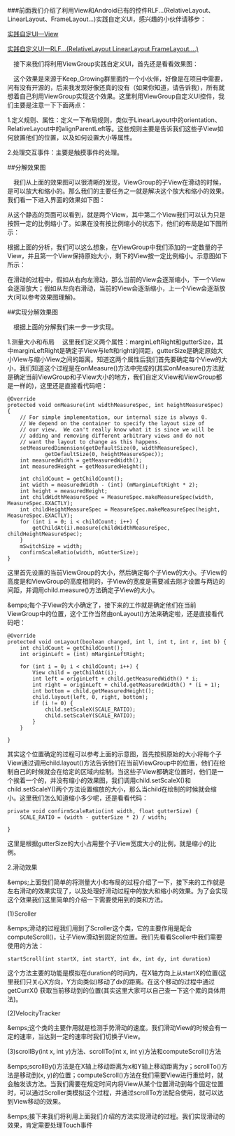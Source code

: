###前面我们介绍了利用View和Android已有的控件RLF...(RelativeLayout、LinearLayout、FrameLayout...)实践自定义UI，感兴趣的小伙伴请移步：

[实践自定UI—View](http://www.jianshu.com/p/11210b14f743)

[实践自定义UI—RLF...(RelativeLayout LinearLayout FrameLayout....)](http://www.jianshu.com/p/ff8dcefce371)

&emsp;接下来我们将利用ViewGroup实践自定义UI，首先还是看看效果图：



&emsp;这个效果是来源于Keep_Growing群里面的一个小伙伴，好像是在项目中需要，问有没有开源的，后来我发现好像还真的没有（如果你知道，请告诉我），所有就想着自己利用ViewGroup实现这个效果。这里利用ViewGroup自定义UI控件，我们主要是注意一下下面两点：

1.定义规则、属性：定义一下布局规则，类似于LinearLayout中的orientation、RelativeLayout中的alignParentLeft等。这些规则主要是告诉我们这些子View如何放置他们的位置，以及如何设置大小等属性。

2.处理交互事件：主要是触摸事件的处理。

##分解效果图

&emsp;我们从上面的效果图可以很清晰的发现，ViewGroup的子View在滑动的时候，是可以放大和缩小的。那么我们的主要任务之一就是解决这个放大和缩小的效果。我们看一下进入界面的效果如下图：


从这个静态的页面可以看到，就是两个View，其中第二个View我们可以认为只是按照一定的比例缩小了。如果在没有按比例缩小的状态下，他们的布局是如下图所示：


根据上面的分析，我们可以这么想象，在ViewGroup中我们添加的一定数量的子View，并且第一个View保持原始大小，剩下的View按一定比例缩小。示意图如下所示：


在滑动的过程中，假如从右向左滑动，那么当前的View会逐渐缩小，下一个View会逐渐放大；假如从左向右滑动，当前的View会逐渐缩小，上一个View会逐渐放大(可以参考效果图理解)。

##实现分解效果图

&emsp;根据上面的分解我们来一步一步实现。

1.测量大小和布局
&emsp;这里我们定义两个属性：marginLeftRight和gutterSize，其中marginLeftRight是确定子View与left和right的间距，gutterSize是确定原始大小View与缩小View之间的距离。知道这两个属性后我们首先要确定每个View的大小，我们知道这个过程是在onMeasure()方法中完成的(其实onMeasure()方法就是确定当前ViewGroup和子View大小的地方，我们自定义View和ViewGroup都是一样的)，这里还是直接看代码吧：

	@Override
    protected void onMeasure(int widthMeasureSpec, int heightMeasureSpec) {
        // For simple implementation, our internal size is always 0.
        // We depend on the container to specify the layout size of
        // our view.  We can't really know what it is since we will be
        // adding and removing different arbitrary views and do not
        // want the layout to change as this happens.
        setMeasuredDimension(getDefaultSize(0, widthMeasureSpec),
                getDefaultSize(0, heightMeasureSpec));
        int measuredWidth = getMeasuredWidth();
        int measuredHeight = getMeasuredHeight();

        int childCount = getChildCount();
        int width = measuredWidth - (int) (mMarginLeftRight * 2);
        int height = measuredHeight;
        int childWidthMeasureSpec = MeasureSpec.makeMeasureSpec(width, MeasureSpec.EXACTLY);
        int childHeightMeasureSpec = MeasureSpec.makeMeasureSpec(height, MeasureSpec.EXACTLY);
        for (int i = 0; i < childCount; i++) {
            getChildAt(i).measure(childWidthMeasureSpec, childHeightMeasureSpec);
        }
        mSwitchSize = width;
        confirmScaleRatio(width, mGutterSize);
    }

这里首先设置的当前ViewGroup的大小，然后确定每个子View的大小。子View的高度是和ViewGroup的高度相同的，子View的宽度是需要减去刚才设置与两边的间距，并调用child.measure()方法确定子View的大小。

&emps;每个子View的大小确定了，接下来的工作就是确定他们在当前ViewGroup中的位置，这个工作当然由onLayout()方法来确定啦，还是直接看代码吧：

	@Override
    protected void onLayout(boolean changed, int l, int t, int r, int b) {
        int childCount = getChildCount();
        int originLeft = (int) mMarginLeftRight;

        for (int i = 0; i < childCount; i++) {
            View child = getChildAt(i);
            int left = originLeft + child.getMeasuredWidth() * i;
            int right = originLeft + child.getMeasuredWidth() * (i + 1);
            int bottom = child.getMeasuredHeight();
            child.layout(left, 0, right, bottom);
            if (i != 0) {
                child.setScaleX(SCALE_RATIO);
                child.setScaleY(SCALE_RATIO);
            }
        }

    }




其实这个位置确定的过程可以参考上面的示意图，首先按照原始的大小将每个子View通过调用child.layout()方法告诉他们在当前ViewGroup中的位置，他们在绘制自己的时候就会在给定的区域内绘制。当这些子View都确定位置时，他们是一个挨着一个的，并没有缩小的效果图，我们调用child.setScaleX()和child.setScaleY()两个方法设置缩放的大小，那么当child在绘制的时候就会缩小。这里我们怎么知道缩小多少呢，还是看看代码：

	private void confirmScaleRatio(int width, float gutterSize) {
        SCALE_RATIO = (width - gutterSize * 2) / width;

    }

这里是根据gutterSize的大小占用整个子View宽度大小的比例，就是缩小的比例。

2.滑动效果

&emps;上面我们简单的将测量大小和布局的过程介绍了一下，接下来的工作就是左右滑动的效果实现了，以及处理好滑动过程中的放大和缩小的效果。为了会实现这个效果我们这里简单的介绍一下需要使用到的类和方法。

(1)Scroller

&emps;滑动的过程我们用到了Scroller这个类，它的主要作用是配合computeScroll()，让子View滑动到固定的位置。我们先看看Scoller中我们需要使用的方法：

	startScroll(int startX, int startY, int dx, int dy, int duration)


这个方法主要的功能是模拟在duration的时间内，在X轴方向上从startX的位置(这里我们只关心X方向，Y方向类似)移动了dx的距离。在这个移动的过程中通过getCurrX() 获取当前移动到的位置(其实这里大家可以自己查一下这个累的具体用法)。

(2)VelocityTracker

&emps;这个类的主要作用就是检测手势滑动的速度。我们滑动View的时候会有一定的速率，当达到一定的速率时我们切换子View。

(3)scrollBy(int x, int y)方法、scrollTo(int x, int y)方法和computeScroll()方法

&emps;scrollBy()方法是在X轴上移动距离为x和Y轴上移动距离为y；scrollTo()方法是移动到(x, y)的位置；computeScroll()方法在我们需要View进行重绘时，就会触发该方法。当我们需要在规定时间内将View从某个位置滑动到每个固定位置时，可以通过Scroller类模拟这个过程，并通过scrollTo方法配合使用，就可以达到View移动的效果。

&emps;接下来我们将利用上面我们介绍的方法实现滑动的过程。我们实现滑动的效果，肯定需要处理Touch事件













